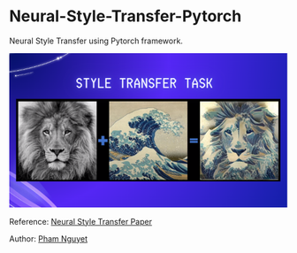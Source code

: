 # Neural-Style-Transfer-Pytorch
Neural Style Transfer using Pytorch framework.

![Alt text](image.png)



Reference: [Neural Style Transfer Paper](https://www.cv-foundation.org/openaccess/content_cvpr_2016/papers/Gatys_Image_Style_Transfer_CVPR_2016_paper.pdf?fbclid=IwAR2S2XPJ5k3iEsEzSLXdNIZlIbJAUhxyGXcYMWZmHVW0MQZ9cj1i1-58-Ho)

Author: [Pham Nguyet](https://github.com/phamnguyet2003)